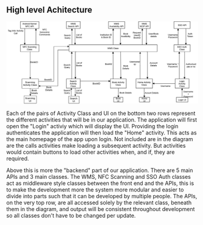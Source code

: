 ## High level Achitecture

![alt text](https://github.com/josh26turner/UoB-Library-App/blob/master/docs/PortfolioA/High-level%20architecture.png "High level architecture")

Each of the pairs of Activity Class and UI on the bottom two rows represent the different activities that will be in our application. The application will first open the "Login" activiy which will display the UI. Providing the login authenticates the application will then load the "Home" activity. This acts as the main homepage of the app upon login. Not included are in the diagram are the calls activities make loading a subsequent activity. But activities would contain buttons to load other activities when, and if, they are required. 

Above this is more the "backend" part of our application. There are 5 main APIs and 3 main classes. The WMS, NFC Scanning and SSO Auth classes act as middleware style classes between the front end and the APIs, this is to make the development more the system more modular and easier to divide into parts such that it can be developed by multiple people. The APIs, on the very top row, are all accessed solely by the relevant class, beneath them in the diagram, and output will be consistent throughout development so all classes don't have to be changed per update. 

